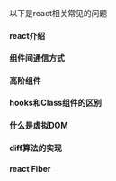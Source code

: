 以下是react相关常见的问题

#### react介绍
#### 组件间通信方式
#### 高阶组件
#### hooks和Class组件的区别
#### 什么是虚拟DOM
#### diff算法的实现
#### react Fiber



